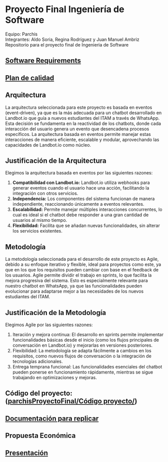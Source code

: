 # Proyecto Final Ingeniería de Software
Equipo: Parchis  
Integrantes: Aldo Soria, Regina Rodríguez y Juan Manuel Ambriz  
Repositorio para el proyecto final de Ingenieria de Software  

## [Software Requirements](Requerimientos.pdf) 

## [Plan de calidad](PlandeCalidad.pdf) 

## Arquitectura
La arquitectura seleccionada para este proyecto es basada en eventos (event-driven), ya que es la más adecuada para un chatbot desarrollado en Landbot.io que guía a nuevos estudiantes del ITAM a través de WhatsApp. Esta decisión se fundamenta en la reactividad de los chatbots, donde cada interacción del usuario genera un evento que desencadena procesos específicos. La arquitectura basada en eventos permite manejar estas interacciones de manera eficiente, escalable y modular, aprovechando las capacidades de Landbot.io como núcleo.
## Justificación de la Arquitectura
Elegimos la arquitectura basada en eventos por las siguientes razones:
1.	**Compatibilidad con Landbot.io:** Landbot.io utiliza webhooks para generar eventos cuando el usuario hace una acción, facilitando la integración con otros servicios.
2.	**Independencia:** Los componentes del sistema funcionan de manera independiente, reaccionando únicamente a eventos relevantes.
3.	**Escalabilidad:** Permite manejar múltiples interacciones concurrentes, lo cual es ideal si el chatbot debe responder a una gran cantidad de usuarios al mismo tiempo.
4.	**Flexibilidad:** Facilita que se añadan nuevas funcionalidades, sin alterar los servicios existentes.  

## Metodología 
La metodología seleccionada para el desarrollo de este proyecto es Agile, debido a su enfoque iterativo y flexible, ideal para proyectos como este, ya que en los que los requisitos pueden cambiar con base en el feedback de los usuarios. Agile permite dividir el trabajo en sprints, lo que facilita la mejora progresiva del sistema. Esto es especialmente relevante para nuestro chatbot en WhatsApp, ya que las funcionalidades pueden evolucionar para adaptarse mejor a las necesidades de los nuevos estudiantes del ITAM.
## Justificación de la Metodología
Elegimos Agile por las siguientes razones:
1.	Iteración y mejora continua: El desarrollo en sprints permite implementar funcionalidades básicas desde el inicio (como los flujos principales de conversación en Landbot.io) y mejorarlas en versiones posteriores.
2.	Flexibilidad: La metodología se adapta fácilmente a cambios en los requisitos, como nuevos flujos de conversación o la integración de tecnologías adicionales.
3.	Entrega temprana funcional: Las funcionalidades esenciales del chatbot pueden ponerse en funcionamiento rápidamente, mientras se sigue trabajando en optimizaciones y mejoras.

## Código del proyecto: ([parchisProyectoFinal/Código proyecto/](https://github.com/ReginaRodriguez23-08/parchisProyectoFinal/tree/a939e3b63fbf73088ba64f3174e7ab8366cdc408/C%C3%B3digo%20proyecto))

## [Documentación para replicar](DocumentaciónParaReplicar.docx)

## Propuesta Económica

## [Presentación](Presentacion.pdf)
